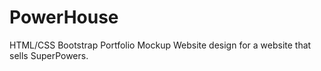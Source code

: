 # PowerHouse

HTML/CSS Bootstrap Portfolio
Mockup Website design for a website that sells SuperPowers.
